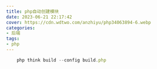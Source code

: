 ```yaml
---
title: php自动创建模块
date: 2023-06-21 22:17:42
cover: https://cdn.wdtwo.com/anzhiyu/php34063894-6.webp
categories:
- 后端
tags:
- php
---
```

```js
	php think build --config build.php
```